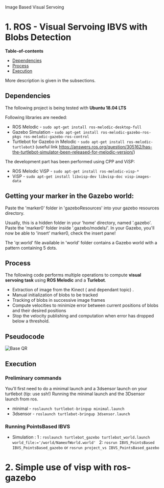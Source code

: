 Image Based Visual Servoing

 # 1. ROS - Visual Servoing IBVS with Blobs Detection

**Table-of-contents**

* [Dependencies](#dependencies)
* [Process](#process)
* [Execution](#execution)

More description is given in the subsections.

## Dependencies

The following project is being tested with **Ubuntu 18.04 LTS**

Following libraries are needed:

* ROS Melodic - `sudo apt-get install ros-melodic-desktop-full`
* Gazebo Simulation - `sudo apt-get install ros-melodic-gazebo-ros-pkgs ros-melodic-gazebo-ros-control`
* Turtlebot for Gazebo in Melodic - `sudo apt-get install ros-melodic-turtlebot3` (useful link https://answers.ros.org/question/305162/has-the-turtlebot-simulator-been-released-for-melodic-version/) 

The development part has been performed using CPP and ViSP:

* ROS Melodic ViSP - `sudo apt-get install ros-melodic-visp-*`
* ViSP - `sudo apt-get install libvisp-dev libvisp-doc visp-images-data`

## Getting your marker in the Gazebo world:
Paste the 'marker0' folder in 'gazeboResources' into your gazebo resources directory.

Usually, this is a hidden folder in your 'home' directory, named '.gazebo'. Paste the 'marker0' folder inside '.gazebo/models/'. In your Gazebo, you'll now be able to 'insert' marker0, check the insert pane!

The 'qr.world' file available in 'world' folder contains a Gazebo world with a pattern containing 5 dots. 


## Process

The following code performs multiple operations to compute **visual servoing task** using **ROS Melodic** and a **Turlebot**.

* Extraction of image from the Kinect ( and dependant topic) .
* Manual initialization of blobs to be tracked 
* Tracking of blobs in successive image frames
* Compute velocities to minimize error between current positions of blobs and their desired positions
* Stop the velocity publishing and computation when error has dropped below a threshold.

## Pseudocode

![Base QR](ressources/pseudocodepython.png)

## Execution

### Preliminary commands
You'll first need to do a minimal launch and a 3dsensor launch on your turtlebot (tip: use ssh!)
Running the minimal launch and the 3Dsensor launch from ros.

* minimal - `roslaunch turtlebot-bringup minimal.launch`
* 3dsensor - `roslaunch turtlebot-bringup 3dsensor.launch`

### Running PointsBased IBVS

* Simulation : 
1 : `roslaunch turtlebot_gazebo turtlebot_world.launch world_file:='/world/NameofWorld.world' `
2: `rosrun IBVS_PointsBased IBVS_PointsBased_gazebo` or `rosrun project_vs IBVS_PointsBased_gazebo`

# 2. Simple use of visp with ros-gazebo

